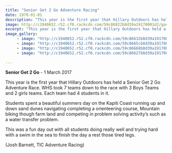 ```yaml
---
title: "Senior Get 2 Go Adventure Racing"
date: 1970-01-01
description: "This year is the first year that Hillary Outdoors has held a Senior Get 2 Go Adventure Race. WHS took 7 teams down to the race with 3 Boys Teams and 2 girls teams..."
image: http://c1940652.r52.cf0.rackcdn.com/59c86822b8d39a19170001d2/good-action-shot.jpg
excerpt: "This year is the first year that Hillary Outdoors has held a Senior Get 2 Go Adventure Race. WHS took 7 teams down to the race with 3 Boys Teams and 2 girls teams."
image_gallery:
     - image: "http://c1940652.r52.cf0.rackcdn.com/59c86632b8d39a19170001c8/20170301_120929.jpg"
     - image: "http://c1940652.r52.cf0.rackcdn.com/59c8665cb8d39a19170001ca/20170301_122916.jpg"
     - image: "http://c1940652.r52.cf0.rackcdn.com/59c86668b8d39a19170001cc/good-action-shot.jpg"
     - image: "http://c1940652.r52.cf0.rackcdn.com/59c86627b8d39a19170001c6/20170301_101934.jpg"
    
---
```


<p><strong>Senior Get 2 Go</strong> - 1 March 2017</p>
<p>This year is the first year that Hillary Outdoors has held a Senior Get 2 Go Adventure Race. WHS took 7 teams down to the race with 3 Boys Teams and 2 girls teams. Each team had 4 students in it.</p>
<p>Students spent a beautiful summers day on the Kapiti Coast running up and down sand dunes navigating completing a orienteering course, Mountain biking though farm land and competing in problem solving activity&rsquo;s such as a water transfer problem.</p>
<p>This was a fun day out with all students doing really well and trying hard with a swim in the sea to finish the day a rest those tired legs.</p>
<p>(Josh Barnett, TIC Adventure Racing)&nbsp;</p>

